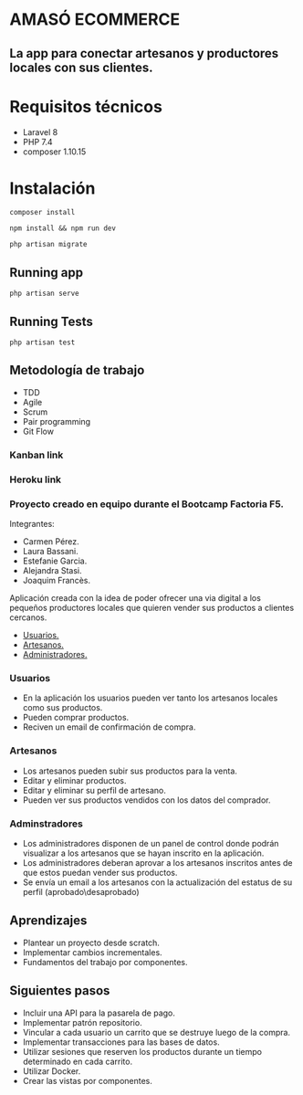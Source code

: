 # AMASÓ ECOMMERCE

## La app para conectar artesanos y productores locales con sus clientes.

# Requisitos técnicos

-   Laravel 8
-   PHP 7.4
-   composer 1.10.15

# Instalación

`composer install`

`npm install && npm run dev`

`php artisan migrate`

## Running app

`php artisan serve`

## Running Tests

`php artisan test`

## Metodología de trabajo

-   TDD
-   Agile
-   Scrum
-   Pair programming
-   Git Flow

### Kanban link

### Heroku link

### Proyecto creado en equipo durante el Bootcamp Factoria F5.

Integrantes:

-   Carmen Pérez.
-   Laura Bassani.
-   Estefanie Garcia.
-   Alejandra Stasi.
-   Joaquim Francès.

Aplicación creada con la idea de poder ofrecer una via digital a los pequeños productores locales que quieren vender sus productos a clientes cercanos.

-   [Usuarios.](#usuarios)
-   [Artesanos.](#artesanos)
-   [Administradores.](#adminstradores)

### Usuarios

-   En la aplicación los usuarios pueden ver tanto los artesanos locales como sus productos.
-   Pueden comprar productos.
-   Reciven un email de confirmación de compra.

### Artesanos

-   Los artesanos pueden subir sus productos para la venta.
-   Editar y eliminar productos.
-   Editar y eliminar su perfil de artesano.
-   Pueden ver sus productos vendidos con los datos del comprador.

### Adminstradores

-   Los administradores disponen de un panel de control donde podrán visualizar a los artesanos que se hayan inscrito en la aplicación.
-   Los administradores deberan aprovar a los artesanos inscritos antes de que estos puedan vender sus productos.
-   Se envía un email a los artesanos con la actualización del estatus de su perfil (aprobado\desaprobado)

## Aprendizajes

-   Plantear un proyecto desde scratch.
-   Implementar cambios incrementales.
-   Fundamentos del trabajo por componentes.

## Siguientes pasos

-   Incluir una API para la pasarela de pago.
-   Implementar patrón repositorio.
-   Vincular a cada usuario un carrito que se destruye luego de la compra.
-   Implementar transacciones para las bases de datos.
-   Utilizar sesiones que reserven los productos durante un tiempo determinado en cada carrito.
-   Utilizar Docker.
-   Crear las vistas por componentes.
